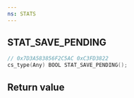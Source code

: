 ```yaml
---
ns: STATS
---
```

## STAT_SAVE_PENDING

```c
// 0x7D3A583856F2C5AC 0xC3FD3822
cs_type(Any) BOOL STAT_SAVE_PENDING();
```

## Return value
